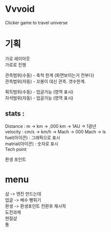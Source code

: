 # Vvvoid
Clicker game to travel universe

# 기획
가로 레이아웃  
가로로 진행  
  
관측범위(수동) - 축척 한계 (화면보이는거 전부다)   
관측범위(자동) - 꼬봉이 대신 관측. 갯수한계.  
  
획득범위(수동) - 업글가능 (영역 표시)  
자석범위(자동) - 업글가능 (영역 표시)  
  
## stats :  
Distance : m -> km -> ,000 km  -> 1AU -> 1광년  
velocity : cm/s -> km/h -> Mach -> 000 Mach -> ls  
fuel(아이콘) : 그래픽으로 표시  
matrial(아이콘) : 숫자로 표시  
Tech point  
  
환생 포인트  
  
# menu
샵 -> 엔진 만드는데  
업글 -> 배수 뻥튀기  
환생 -> 환생포인트 전환후 재시작  
도전과제  
현질샵  
통
 

